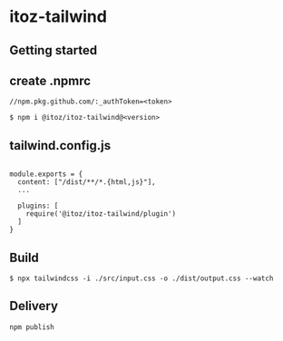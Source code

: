 # itoz-tailwind

## Getting started


## create .npmrc
```
//npm.pkg.github.com/:_authToken=<token>
```

```
$ npm i @itoz/itoz-tailwind@<version>
```

## tailwind.config.js
```

module.exports = {
  content: ["/dist/**/*.{html,js}"],
  ...

  plugins: [
    require('@itoz/itoz-tailwind/plugin')
  ]
}
```


## Build

```
$ npx tailwindcss -i ./src/input.css -o ./dist/output.css --watch

```

## Delivery
```
npm publish
```
